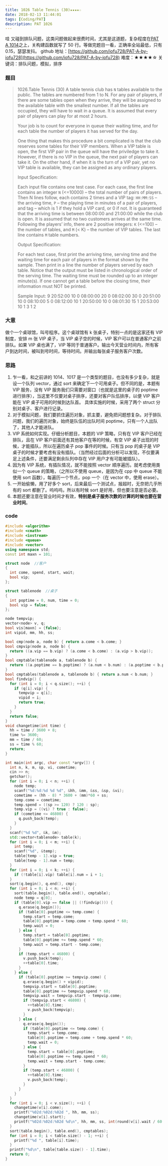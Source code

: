 ```yaml
---
title: 1026 Table Tennis (30)★★★★☆
date: 2018-02-13 11:44:01
tags: [Coding/PAT]
description: PAT 1026
---
```


哇 又碰到排队问题，这类问题做起来很费时间，尤其是这道题，复杂程度在[PAT A 1014](/Coding/1014.html)之上，关构建函数就写了 50 行。等做完题目一看，正确率全站最低，只有 0.15，瑟瑟发抖。
github 地址：[https://github.com/iofu728/PAT-A-by-iofu728](https://github.com/iofu728/PAT-A-by-iofu728)
难度：★★★★☆
关键词：排队问题，模拟，排序

### 题目

> 1026.Table Tennis (30)
> A table tennis club has `N` tables available to the public. The tables are numbered from 1 to N. For any pair of players, if there are some tables open when they arrive, they will be assigned to the available table with the smallest number. If all the tables are occupied, they will have to wait in a queue. It is assumed that every pair of players can play for at most 2 hours.
>
> Your job is to count for everyone in queue their waiting time, and for each table the number of players it has served for the day.
>
> One thing that makes this procedure a bit complicated is that the club reserves some tables for their VIP members. When a VIP table is open, the first VIP pair in the queue will have the priviledge to take it. However, if there is no VIP in the queue, the next pair of players can take it. On the other hand, if when it is the turn of a VIP pair, yet no VIP table is available, they can be assigned as any ordinary players.
>
> Input Specification:
>
> Each input file contains one test case. For each case, the first line contains an integer `N` (<=10000) – the total number of pairs of players. Then N lines follow, each contains 2 times and a VIP tag: `HH:MM:SS` – the arriving time, `P` – the playing time in minutes of a pair of players, and tag – which is 1 if they hold a VIP card, or 0 if not. It is guaranteed that the arriving time is between 08:00:00 and 21:00:00 while the club is open. It is assumed that no two customers arrives at the same time. Following the players’ info, there are 2 positive integers: `K` (<=100) – the number of tables, and `M` (< K) – the number of VIP tables. The last line contains `M` table numbers.
>
> Output Specification:
>
> For each test case, first print the arriving time, serving time and the waiting time for each pair of players in the format shown by the sample. Then print in a line the number of players served by each table. Notice that the output must be listed in chronological order of the serving time. The waiting time must be rounded up to an integer minute(s). If one cannot get a table before the closing time, their information must NOT be printed.
>
> Sample Input:
> 9
> 20:52:00 10 0
> 08:00:00 20 0
> 08:02:00 30 0
> 20:51:00 10 0
> 08:10:00 5 0
> 08:12:00 10 1
> 20:50:00 10 0
> 08:01:30 15 1
> 20:53:00 10 1
> 3 1
> 2

### 大意

做个一个桌球馆，叫号程序。这个桌球馆有 k 张桌子，特别一点的是这家还有 VIP 制度，安排 m 张 VIP 桌子，当 VIP 桌子空的时候，VIP 客户可以在普通客户之前排队。如果 VIP 桌也满了，VIP 等同于普通客户。输出今天营业时间内，所有客户到达时间，被叫到号时间，等待时间。并输出每张桌子服务客户次数。

### 思路

1. 乍一看，和之前讲的 1014、1017 是一个类型的题目，也没有多少复杂，就是设一个队列 vector，通过 sort 来确定下一个可用桌子。但不同的是，本题有 VIP 服务，没有 VIP 服务我们只需要对窗口（也就是这里的桌子的 poptime 进行排序），当这里不仅要对桌子排序，还要对客户队伍排序，以便 VIP 客户能在 VIP 桌子可用的时候到达队首。
   具体实施的时候，采用了两个 struct 分别对桌子、客户进行记录。
2. 对于模拟问题，我们要抓住遍历对象，抓主要，避免把问题想复杂。对于排队问题，我们的遍历对象，始终是队伍的出队时间 poptime，只有一个人出队了，其他人才能进队。
3. VIP 系统如何实现。仔细分析题目，本题的 VIP 策略，只有在 VIP 客户已经在排队，且在 VIP 客户前面还有其他客户在等的时候，有空 VIP 桌子出现的时候，才能插队，所以在遍历桌子 pop 事件的时候。只有当 pop 的桌子是 VIP 桌子的时候才要考虑有没有插队。（当然经过后面的分析可以发现，不仅要满足上述条件，还要满足剩余队列中存在 VIP 用户才有可能被插队）。
4. 因为有 VIP 系统，有插队情况，就不能按照 vector 顺序遍历。就考虑使用类似一个 queue 的策略，（之所以不使用 queue，是因为在 cpp 中 queue 不能使用 sort 函数），每遍历一个节点，pop 一个（在 vector 中，使用 erase）。
5. 一开始偷懒，用了好多个 sort，后来最后一个测试点，报超时，无奈把几乎所有的 sort 都删了。呜呜呜，所以有时候 sort 是好用，但也要注意是否必要。
6. 本题还要注意在营业时间才有效，**特别是桌子服务次数的计算的时候也要在营业时间**。

### code

```cpp
#include <algorithm>
#include <cmath>
#include <iostream>
#include <queue>
#include <vector>
using namespace std;
const int maxn = 101;

struct node  //客户
{
  int come, spend, start, wait;
  bool vip;
};

struct tablenode  //桌子
{
  int poptime = 0, num, time = 0;
  bool vip = false;
};

node tempvip;
vector<node> v, q;
bool vis[maxn] = {false};
int vipid, mm, hh, ss;

bool cmp(node a, node b) { return a.come < b.come; }
bool cmpvip(node a, node b) {
  return ((a.vip == b.vip) ? (a.come < b.come) : (a.vip > b.vip));
}
bool cmptable(tablenode a, tablenode b) {
  return ((a.poptime == b.poptime) ? (a.num < b.num) : (a.poptime < b.poptime));
}
bool cmptables(tablenode a, tablenode b) { return a.num < b.num; }
bool findvip() {
  for (int i = 0; i < q.size(); ++i) {
    if (q[i].vip) {
      tempvip = q[i];
      vipid = i;
      return true;
    }
  }
  return false;
}
void changetime(int time) {
  hh = time / 3600 + 8;
  time %= 3600;
  mm = time / 60;
  ss = time % 60;
  return;
}

int main(int argc, char const *argv[]) {
  int n, k, m, sp, vi, cometime;
  cin >> n;
  getchar();
  for (int i = 0; i < n; ++i) {
    node temp;
    scanf("%d:%d:%d %d %d", &hh, &mm, &ss, &sp, &vi);
    cometime = (hh - 8) * 3600 + (mm)*60 + ss;
    temp.come = cometime;
    temp.spend = ((sp >= 120) ? 120 : sp);
    temp.vip = ((vi) ? true : false);
    if (cometime <= 46800) {
      q.push_back(temp);
    }
  }
  scanf("%d %d", &k, &m);
  std::vector<tablenode> table(k);
  for (int i = 0; i < m; ++i) {
    int temp;
    scanf("%d", &temp);
    table[temp - 1].vip = true;
    table[temp - 1].num = temp;
  }
  for (int i = 0; i < k; ++i) {
    if (!table[i].vip) table[i].num = i + 1;
  }
  sort(q.begin(), q.end(), cmp);
  for (int i = 0; i < n; ++i) {
    sort(table.begin(), table.end(), cmptable);
    node temp = q[0];
    if (table[0].vip == false || (!findvip())) {
      q.erase(q.begin());
      if (table[0].poptime <= temp.come) {
        temp.start = temp.come;
        table[0].poptime = temp.come + temp.spend * 60;
        temp.wait = 0;
      } else {
        temp.start = table[0].poptime;
        table[0].poptime += temp.spend * 60;
        temp.wait = temp.start - temp.come;
      }
      if (temp.start < 46800) {
        v.push_back(temp);
        ++table[0].time;
      }
    } else {
      if (table[0].poptime >= tempvip.come) {
        q.erase(q.begin() + vipid);
        tempvip.start = table[0].poptime;
        table[0].poptime += tempvip.spend * 60;
        tempvip.wait = tempvip.start - tempvip.come;
        if (tempvip.start < 46800) {
          ++table[0].time;
          v.push_back(tempvip);
        }
      } else {
        q.erase(q.begin());
        if (table[0].poptime <= temp.come) {
          temp.start = temp.come;
          table[0].poptime = temp.come + temp.spend * 60;
          temp.wait = 0;
        } else {
          temp.start = table[0].poptime;
          table[0].poptime += temp.spend * 60;
          temp.wait = temp.start - temp.come;
        }
        if (temp.start < 46800) {
          ++table[0].time;
          v.push_back(temp);
        }
      }
    }
  }
  for (int i = 0; i < v.size(); ++i) {
    changetime(v[i].come);
    printf("%02d:%02d:%02d ", hh, mm, ss);
    changetime(v[i].start);
    printf("%02d:%02d:%02d %d\n", hh, mm, ss, int(round(v[i].wait / 60.0)));
  }
  sort(table.begin(), table.end(), cmptables);
  for (int i = 0; i < table.size() - 1; ++i) {
    printf("%d ", table[i].time);
  }
  printf("%d\n", table[table.size() - 1].time);
  return 0;
}

```

